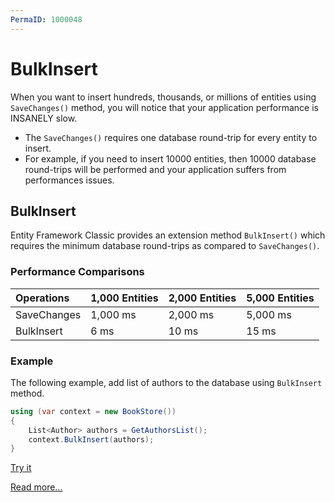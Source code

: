 ```yaml
---
PermaID: 1000048
---
```


# BulkInsert

When you want to insert hundreds, thousands, or millions of entities using `SaveChanges()` method, you will notice that your application performance is INSANELY slow. 

 - The `SaveChanges()` requires one database round-trip for every entity to insert. 
 - For example, if you need to insert 10000 entities, then 10000 database round-trips will be performed and your application suffers from performances issues.

## BulkInsert

Entity Framework Classic provides an extension method `BulkInsert()` which requires the minimum database round-trips as compared to `SaveChanges()`. 

### Performance Comparisons

|Operations	|1,000 Entities	    |2,000 Entities	    |5,000 Entities |
|:----------|:------------------|:------------------|:--------------|
|SaveChanges| 1,000 ms	        |2,000 ms	        |5,000 ms       |
|BulkInsert	|6 ms	            |10 ms	            |15 ms          |

### Example

The following example, add list of authors to the database using `BulkInsert` method.
 
```csharp
using (var context = new BookStore())
{
    List<Author> authors = GetAuthorsList();
    context.BulkInsert(authors);
}
```

[Try it](https://dotnetfiddle.net/eI2kag)

[Read more...](https://entityframework-classic.net/bulk-insert)